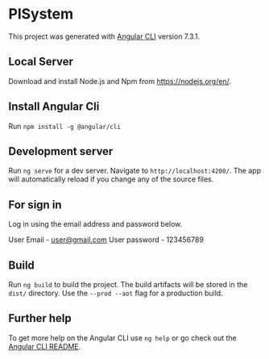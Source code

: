 # PlSystem

This project was generated with [Angular CLI](https://github.com/angular/angular-cli) version 7.3.1.

## Local Server

Download and install Node.js and Npm from https://nodejs.org/en/.

## Install Angular Cli

Run `npm install -g @angular/cli`

## Development server

Run `ng serve` for a dev server. Navigate to `http://localhost:4200/`. The app will automatically reload if you change any of the source files.

## For sign in

Log in using the email address and password below.

User Email - user@gmail.com
User password - 123456789

## Build

Run `ng build` to build the project. The build artifacts will be stored in the `dist/` directory. Use the `--prod --aot` flag for a production build.

## Further help

To get more help on the Angular CLI use `ng help` or go check out the [Angular CLI README](https://github.com/angular/angular-cli/blob/master/README.md).

